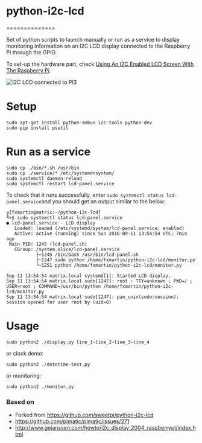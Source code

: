# python-i2c-lcd
==============

Set of python scripts to launch manually or run as a service to display monitoring information on an I2C LCD display connected to the Raspberry Pi through the GPIO.

To set-up the hardware part, check [Using An I2C Enabled LCD Screen With The Raspberry Pi](https://fxmartin.github.io/How-to-set-up-a-LCD-display/).

![I2C LCD connected to PI3](https://fxmartin.github.io/images/2016-09-10-How-to-set-up-a-LCD-display.jpg)

# Setup

```
sudo apt-get install python-smbus i2c-tools python-dev
sudo pip install psutil
```

# Run as a service

```
sudo cp ./bin/*.sh /usr/bin
sudo cp ./service/* /etc/systemd+system/
sudo systemctl daemon-reload
sudo systemctl restart lcd-panel.service
```

To check that it runs successfully, enter ```sudo systemctl status lcd-panel.service```and you should get an output similar to the below:

```
╔[fxmartin@matrix:~/python-i2c-lcd]
╚>$ sudo systemctl status lcd-panel.service
● lcd-panel.service - LCD display
   Loaded: loaded (/etc/systemd/system/lcd-panel.service; enabled)
   Active: active (running) since Sun 2016-09-11 13:54:54 UTC; 7min ago
 Main PID: 1245 (lcd-panel.sh)
   CGroup: /system.slice/lcd-panel.service
           ├─1245 /bin/bash /usr/bin/lcd-panel.sh
           ├─1247 sudo python /home/fxmartin/python-i2c-lcd/monitor.py
           └─1251 python /home/fxmartin/python-i2c-lcd/monitor.py

Sep 11 13:54:54 matrix.local systemd[1]: Started LCD display.
Sep 11 13:54:54 matrix.local sudo[1247]: root : TTY=unknown ; PWD=/ ; USER=root ; COMMAND=/usr/bin/python /home/fxmartin/python-i2c-lcd/monitor.py
Sep 11 13:54:54 matrix.local sudo[1247]: pam_unix(sudo:session): session opened for user root by (uid=0)
```

# Usage

```
sudo python2 ./display.py line_1~line_2~line_3~line_4
```

or clock demo:


```
sudo python2 ./datetime-test.py
```

or monitoring:

```
sudo python2 ./monitor.py
```

### Based on
*  Forked from https://github.com/sweetpi/python-i2c-lcd
*  https://github.com/pimatic/pimatic/issues/271
*  http://www.gejanssen.com/howto/i2c_display_2004_raspberrypi/index.html
